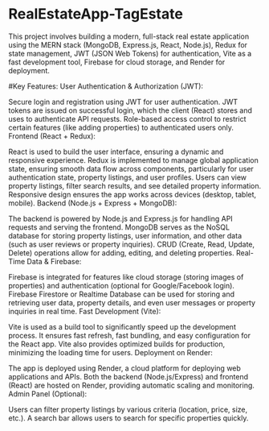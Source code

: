 # RealEstateApp-TagEstate
This project involves building a modern, full-stack real estate application using the MERN stack (MongoDB, Express.js, React, Node.js), Redux for state management, JWT (JSON Web Tokens) for authentication, Vite as a fast development tool, Firebase for cloud storage, and Render for deployment.

#Key Features:
User Authentication & Authorization (JWT):

Secure login and registration using JWT for user authentication.
JWT tokens are issued on successful login, which the client (React) stores and uses to authenticate API requests.
Role-based access control to restrict certain features (like adding properties) to authenticated users only.
Frontend (React + Redux):

React is used to build the user interface, ensuring a dynamic and responsive experience.
Redux is implemented to manage global application state, ensuring smooth data flow across components, particularly for user authentication state, property listings, and user profiles.
Users can view property listings, filter search results, and see detailed property information.
Responsive design ensures the app works across devices (desktop, tablet, mobile).
Backend (Node.js + Express + MongoDB):

The backend is powered by Node.js and Express.js for handling API requests and serving the frontend.
MongoDB serves as the NoSQL database for storing property listings, user information, and other data (such as user reviews or property inquiries).
CRUD (Create, Read, Update, Delete) operations allow for adding, editing, and deleting properties.
Real-Time Data & Firebase:

Firebase is integrated for features like cloud storage (storing images of properties) and authentication (optional for Google/Facebook login).
Firebase Firestore or Realtime Database can be used for storing and retrieving user data, property details, and even user messages or property inquiries in real time.
Fast Development (Vite):

Vite is used as a build tool to significantly speed up the development process. It ensures fast refresh, fast bundling, and easy configuration for the React app.
Vite also provides optimized builds for production, minimizing the loading time for users.
Deployment on Render:

The app is deployed using Render, a cloud platform for deploying web applications and APIs.
Both the backend (Node.js/Express) and frontend (React) are hosted on Render, providing automatic scaling and monitoring.
Admin Panel (Optional):

Users can filter property listings by various criteria (location, price, size, etc.).
A search bar allows users to search for specific properties quickly.
